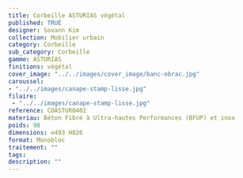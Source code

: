 ```yaml
---
title: Corbeille ASTURIAS végétal
published: TRUE
designer: Sovann Kim
collection: Mobilier urbain
category: Corbeille
sub_category: Corbeille
gamme: ASTURIAS
finitions: végétal
cover_image: "../../images/cover_image/banc-obrac.jpg"
caroussel: 
- "../../images/canape-stamp-lisse.jpg"
filaire: 
 - "../../images/canape-stamp-lisse.jpg"
reference: COASTUR0402
materiau: Béton Fibré à Ultra-hautes Performances (BFUP) et inox
poids: 98
dimensions: ⌀493 H826 
format: Monobloc
traitement: ""
tags: 
description: ""
---
```

